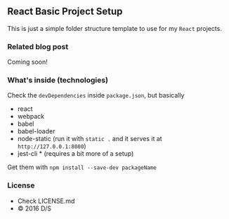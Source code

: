 ## React Basic Project Setup

This is just a simple folder structure template to use for my `React` projects.

### Related blog post
Coming soon!

### What's inside (technologies)

Check the `devDependencies` inside `package.json`, but basically

- react
- webpack
- babel
- babel-loader
- node-static (run it with `static .` and it serves it at `http://127.0.0.1:8080`)
- jest-cli * (requires a bit more of a setup)

Get them with `npm install --save-dev packageName`

### License

- Check LICENSE.md
- &copy; 2016 D/S